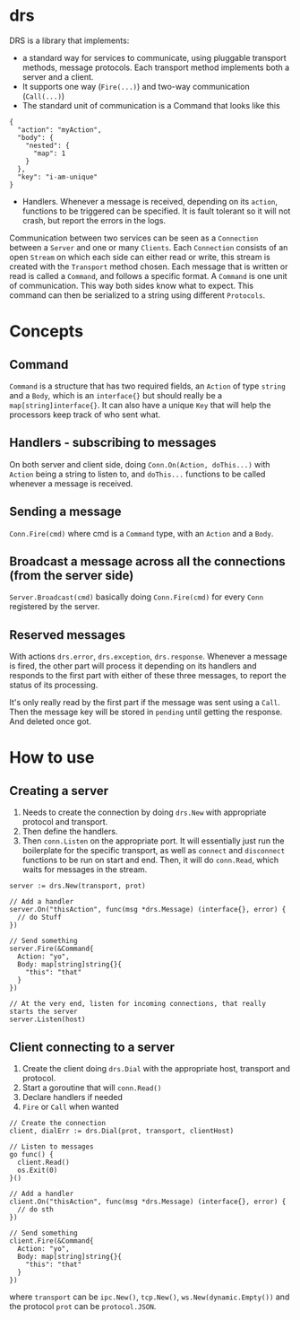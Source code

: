 # drs

DRS is a library that implements:
* a standard way for services to communicate, using pluggable transport methods, message protocols. Each transport method implements both a server and a client.
* It supports one way (`Fire(...)`) and two-way communication (`Call(...)`)
* The standard unit of communication is a Command that looks like this
```
{
  "action": "myAction",
  "body": {
    "nested": {
      "map": 1
    }
  },
  "key": "i-am-unique"
}
```
* Handlers. Whenever a message is received, depending on its `action`, functions to be triggered can be specified. It is fault tolerant so it will not crash, but report the errors in the logs.

Communication between two services can be seen as a `Connection` between a `Server` and one or many `Clients`. Each `Connection` consists of an open `Stream` on which each side can either read or write, this stream is created with the `Transport` method chosen. Each message that is written or read is called a `Command`, and follows a specific format. A `Command` is one unit of communication. This way both sides know what to expect. This command can then be serialized to a string using different `Protocols`.

# Concepts

## Command
`Command` is a structure that has two required fields, an `Action` of type `string` and a `Body`, which is an `interface{}` but should really be a `map[string]interface{}`. It can also have a unique `Key` that will help the processors keep track of who sent what.

## Handlers - subscribing to messages
On both server and client side, doing `Conn.On(Action, doThis...)` with `Action` being a string to listen to, and `doThis...` functions to be called whenever a message is received.

## Sending a message
`Conn.Fire(cmd)` where cmd is a `Command` type, with an `Action` and a `Body`.

## Broadcast a message across all the connections (from the server side)
`Server.Broadcast(cmd)` basically doing `Conn.Fire(cmd)` for every `Conn` registered by the server.

## Reserved messages

With actions `drs.error`, `drs.exception`, `drs.response`. Whenever a message is fired, the other part will process it depending on its handlers and responds to the first part with either of these three messages, to report the status of its processing.

It's only really read by the first part if the message was sent using a `Call`. Then the message key will be stored in `pending` until getting the response. And deleted once got.

# How to use

## Creating a server

1. Needs to create the connection by doing `drs.New` with appropriate protocol and transport.
2. Then define the handlers.
3. Then `conn.Listen` on the appropriate port. It will essentially just run the boilerplate for the specific transport, as well as `connect` and `disconnect` functions to be run on start and end. Then, it will do `conn.Read`, which waits for messages in the stream.

```
server := drs.New(transport, prot)

// Add a handler
server.On("thisAction", func(msg *drs.Message) (interface{}, error) {
  // do Stuff
})

// Send something
server.Fire(&Command{
  Action: "yo",
  Body: map[string]string{}{
    "this": "that"
  }
})

// At the very end, listen for incoming connections, that really starts the server
server.Listen(host)
```

## Client connecting to a server
1. Create the client doing `drs.Dial` with the appropriate host, transport and protocol.
2. Start a goroutine that will `conn.Read()`
3. Declare handlers if needed
4. `Fire` or `Call` when wanted

```
// Create the connection
client, dialErr := drs.Dial(prot, transport, clientHost)

// Listen to messages
go func() {
  client.Read()
  os.Exit(0)
}()

// Add a handler
client.On("thisAction", func(msg *drs.Message) (interface{}, error) {
  // do sth
})

// Send something
client.Fire(&Command{
  Action: "yo",
  Body: map[string]string{}{
    "this": "that"
  }
})

```

where `transport` can be `ipc.New()`, `tcp.New()`, `ws.New(dynamic.Empty())` and the protocol `prot` can be `protocol.JSON`.
